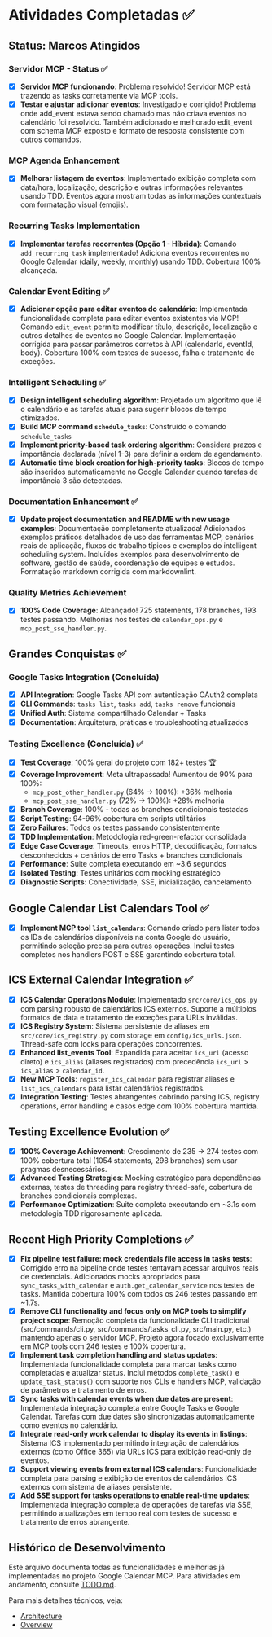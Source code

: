 # Atividades Completadas ✅

## Status: Marcos Atingidos

### Servidor MCP - Status ✅

- [x] **Servidor MCP funcionando**: Problema resolvido! Servidor MCP está
  trazendo as tasks corretamente via MCP tools.
- [x] **Testar e ajustar adicionar eventos**: Investigado e corrigido!
  Problema onde add_event estava sendo chamado mas não criava eventos no
  calendário foi resolvido. Também adicionado e melhorado edit_event com
  schema MCP exposto e formato de resposta consistente com outros comandos.

### MCP Agenda Enhancement

- [x] **Melhorar listagem de eventos**: Implementado exibição completa com
  data/hora, localização, descrição e outras informações relevantes usando TDD.
  Eventos agora mostram todas as informações contextuais com formatação visual
  (emojis).

### Recurring Tasks Implementation

- [x] **Implementar tarefas recorrentes (Opção 1 - Híbrida)**: Comando
  `add_recurring_task` implementado! Adiciona eventos recorrentes no Google
  Calendar (daily, weekly, monthly) usando TDD. Cobertura 100% alcançada.

### Calendar Event Editing ✅

- [x] **Adicionar opção para editar eventos do calendário**: Implementada
  funcionalidade completa para editar eventos existentes via MCP! Comando
  `edit_event` permite modificar título, descrição, localização e outros
  detalhes de eventos no Google Calendar. Implementação corrigida para passar
  parâmetros corretos à API (calendarId, eventId, body). Cobertura 100% com
  testes de sucesso, falha e tratamento de exceções.

### Intelligent Scheduling ✅

- [x] **Design intelligent scheduling algorithm**: Projetado um algoritmo que
  lê o calendário e as tarefas atuais para sugerir blocos de tempo otimizados.
- [x] **Build MCP command `schedule_tasks`**: Construído o comando
  `schedule_tasks`
- [x] **Implement priority-based task ordering algorithm**: Considera prazos
  e importância declarada (nível 1-3) para definir a ordem de
  agendamento.
- [x] **Automatic time block creation for high-priority tasks**: Blocos de
  tempo são inseridos automaticamente no Google Calendar quando tarefas de
  importância 3 são detectadas.

### Documentation Enhancement ✅

- [x] **Update project documentation and README with new usage examples**:
  Documentação completamente atualizada! Adicionados exemplos práticos
  detalhados de uso das ferramentas MCP, cenários reais de aplicação,
  fluxos de trabalho típicos e exemplos do intelligent scheduling system.
  Incluídos exemplos para desenvolvimento de software, gestão de saúde,
  coordenação de equipes e estudos. Formatação markdown corrigida com
  markdownlint.

### Quality Metrics Achievement  

- [x] **100% Code Coverage**: Alcançado! 725 statements, 178 branches, 193
  testes passando. Melhorias nos testes de `calendar_ops.py` e
  `mcp_post_sse_handler.py`.

## Grandes Conquistas ✅

### Google Tasks Integration (Concluída)

- [x] **API Integration**: Google Tasks API com autenticação OAuth2 completa
- [x] **CLI Commands**: `tasks list`, `tasks add`, `tasks remove` funcionais
- [x] **Unified Auth**: Sistema compartilhado Calendar + Tasks
- [x] **Documentation**: Arquitetura, práticas e troubleshooting atualizados

### Testing Excellence (Concluída) ✅

- [x] **Test Coverage**: 100% geral do projeto com 182+ testes 🏆
- [x] **Coverage Improvement**: Meta ultrapassada! Aumentou de 90% para 100%:
  - `mcp_post_other_handler.py` (64% → 100%): +36% melhoria
  - `mcp_post_sse_handler.py` (72% → 100%): +28% melhoria
- [x] **Branch Coverage**: 100% - todas as branches condicionais testadas
- [x] **Script Testing**: 94-96% cobertura em scripts utilitários
- [x] **Zero Failures**: Todos os testes passando consistentemente
- [x] **TDD Implementation**: Metodologia red-green-refactor consolidada
- [x] **Edge Case Coverage**: Timeouts, erros HTTP, decodificação,
  formatos desconhecidos + cenários de erro Tasks + branches condicionais
- [x] **Performance**: Suite completa executando em ~3.6 segundos
- [x] **Isolated Testing**: Testes unitários com mocking estratégico
- [x] **Diagnostic Scripts**: Conectividade, SSE, inicialização,
  cancelamento

## Google Calendar List Calendars Tool ✅

- [x] **Implement MCP tool `list_calendars`**: Comando criado para listar todos os IDs de calendários disponíveis na conta Google do usuário, permitindo seleção precisa para outras operações. Inclui testes completos nos handlers POST e SSE garantindo cobertura total.

## ICS External Calendar Integration ✅

- [x] **ICS Calendar Operations Module**: Implementado `src/core/ics_ops.py` com parsing robusto de calendários ICS externos. Suporte a múltiplos formatos de data e tratamento de exceções para URLs inválidas.
- [x] **ICS Registry System**: Sistema persistente de aliases em `src/core/ics_registry.py` com storage em `config/ics_urls.json`. Thread-safe com locks para operações concorrentes.
- [x] **Enhanced list_events Tool**: Expandida para aceitar `ics_url` (acesso direto) e `ics_alias` (aliases registrados) com precedência `ics_url` > `ics_alias` > `calendar_id`.
- [x] **New MCP Tools**: `register_ics_calendar` para registrar aliases e `list_ics_calendars` para listar calendários registrados.
- [x] **Integration Testing**: Testes abrangentes cobrindo parsing ICS, registry operations, error handling e casos edge com 100% cobertura mantida.

## Testing Excellence Evolution ✅

- [x] **100% Coverage Achievement**: Crescimento de 235 → 274 testes com 100% cobertura total (1054 statements, 298 branches) sem usar pragmas desnecessários.
- [x] **Advanced Testing Strategies**: Mocking estratégico para dependências externas, testes de threading para registry thread-safe, cobertura de branches condicionais complexas.
- [x] **Performance Optimization**: Suite completa executando em ~3.1s com metodologia TDD rigorosamente aplicada.

## Recent High Priority Completions ✅

- [x] **Fix pipeline test failure: mock credentials file access in tasks tests**: Corrigido erro na pipeline onde testes tentavam acessar arquivos reais de credenciais. Adicionados mocks apropriados para `sync_tasks_with_calendar` e `auth.get_calendar_service` nos testes de tasks. Mantida cobertura 100% com todos os 246 testes passando em ~1.7s.
- [x] **Remove CLI functionality and focus only on MCP tools to simplify project scope**: Remoção completa da funcionalidade CLI tradicional (src/commands/cli.py, src/commands/tasks_cli.py, src/main.py, etc.) mantendo apenas o servidor MCP. Projeto agora focado exclusivamente em MCP tools com 246 testes e 100% cobertura.
- [x] **Implement task completion handling and status updates**: Implementada funcionalidade completa para marcar tasks como completadas e atualizar status. Inclui métodos `complete_task()` e `update_task_status()` com suporte nos CLIs e handlers MCP, validação de parâmetros e tratamento de erros.
- [x] **Sync tasks with calendar events when due dates are present**: Implementada integração completa entre Google Tasks e Google Calendar. Tarefas com due dates são sincronizadas automaticamente como eventos no calendário.
- [x] **Integrate read-only work calendar to display its events in listings**: Sistema ICS implementado permitindo integração de calendários externos (como Office 365) via URLs ICS para exibição read-only de eventos.
- [x] **Support viewing events from external ICS calendars**: Funcionalidade completa para parsing e exibição de eventos de calendários ICS externos com sistema de aliases persistente.
- [x] **Add SSE support for tasks operations to enable real-time updates**: Implementada integração completa de operações de tarefas via SSE, permitindo atualizações em tempo real com testes de sucesso e tratamento de erros abrangente.

## Histórico de Desenvolvimento

Este arquivo documenta todas as funcionalidades e melhorias já implementadas
no projeto Google Calendar MCP. Para atividades em andamento, consulte
[TODO.md](TODO.md).

Para mais detalhes técnicos, veja:

- [Architecture](doc/architecture.md)
- [Overview](doc/overview.md)
